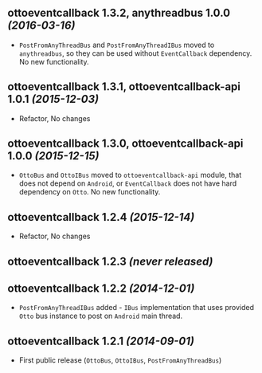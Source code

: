 ottoeventcallback 1.3.2, anythreadbus 1.0.0 *(2016-03-16)*
----------------------------------------------------------
 * `PostFromAnyThreadBus` and `PostFromAnyThreadIBus` moved to `anythreadbus`, so they can be used without
   `EventCallback` dependency. No new functionality.
 
ottoeventcallback 1.3.1, ottoeventcallback-api 1.0.1 *(2015-12-03)*
-------------------------------------------------------------------
 * Refactor, No changes
   
ottoeventcallback 1.3.0, ottoeventcallback-api 1.0.0 *(2015-12-15)*
-------------------------------------------------------------------
 * `OttoBus` and `OttoIBus` moved to `ottoeventcallback-api` module, that does not depend on `Android`, or `EventCallback`
   does not have hard dependency on `Otto`. No new functionality.

ottoeventcallback 1.2.4 *(2015-12-14)*
--------------------------------------
* Refactor, No changes

ottoeventcallback 1.2.3 *(never released)*
------------------------------------------

ottoeventcallback 1.2.2 *(2014-12-01)*
--------------------------------------
 * `PostFromAnyThreadIBus` added - `IBus` implementation that uses provided `Otto` bus instance to post
   on `Android` main thread.
 
ottoeventcallback 1.2.1 *(2014-09-01)*
--------------------------------------
 * First public release (`OttoBus`, `OttoIBus`, `PostFromAnyThreadBus`)